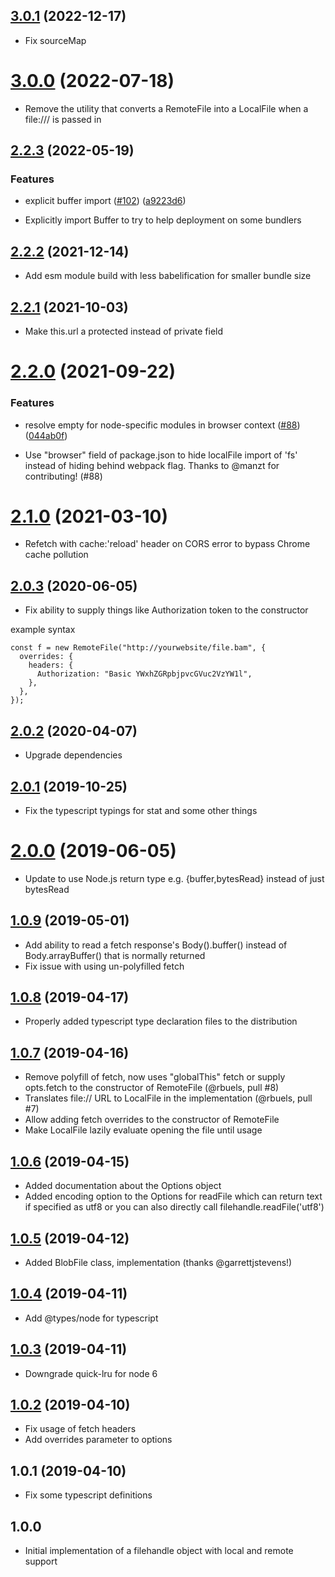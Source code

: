 ## [3.0.1](https://github.com/GMOD/generic-filehandle/compare/v3.0.0...v3.0.1) (2022-12-17)




- Fix sourceMap

# [3.0.0](https://github.com/GMOD/generic-filehandle/compare/v2.2.3...v3.0.0) (2022-07-18)



- Remove the utility that converts a RemoteFile into a LocalFile when a file:/// is passed in

## [2.2.3](https://github.com/GMOD/generic-filehandle/compare/v2.2.2...v2.2.3) (2022-05-19)

### Features

- explicit buffer import ([#102](https://github.com/GMOD/generic-filehandle/issues/102)) ([a9223d6](https://github.com/GMOD/generic-filehandle/commit/a9223d65c4f19c59e86c0959c0512f2f83fd6ab0))

* Explicitly import Buffer to try to help deployment on some bundlers

## [2.2.2](https://github.com/GMOD/generic-filehandle/compare/v2.2.1...v2.2.2) (2021-12-14)

- Add esm module build with less babelification for smaller bundle size

## [2.2.1](https://github.com/GMOD/generic-filehandle/compare/v2.2.0...v2.2.1) (2021-10-03)

- Make this.url a protected instead of private field

# [2.2.0](https://github.com/GMOD/generic-filehandle/compare/v2.1.0...v2.2.0) (2021-09-22)

### Features

- resolve empty for node-specific modules in browser context ([#88](https://github.com/GMOD/generic-filehandle/issues/88)) ([044ab0f](https://github.com/GMOD/generic-filehandle/commit/044ab0f581c6937f98e309855e50f5102c0a94e8))

* Use "browser" field of package.json to hide localFile import of 'fs' instead of hiding behind webpack flag. Thanks to @manzt for contributing! (#88)

# [2.1.0](https://github.com/GMOD/generic-filehandle/compare/v2.0.3...v2.1.0) (2021-03-10)

- Refetch with cache:'reload' header on CORS error to bypass Chrome cache pollution

## [2.0.3](https://github.com/GMOD/generic-filehandle/compare/v2.0.2...v2.0.3) (2020-06-05)

- Fix ability to supply things like Authorization token to the constructor

example syntax

```
const f = new RemoteFile("http://yourwebsite/file.bam", {
  overrides: {
    headers: {
      Authorization: "Basic YWxhZGRpbjpvcGVuc2VzYW1l",
    },
  },
});
```

## [2.0.2](https://github.com/GMOD/generic-filehandle/compare/v2.0.1...v2.0.2) (2020-04-07)

- Upgrade dependencies

## [2.0.1](https://github.com/GMOD/generic-filehandle/compare/v2.0.0...v2.0.1) (2019-10-25)

- Fix the typescript typings for stat and some other things

# [2.0.0](https://github.com/GMOD/generic-filehandle/compare/v1.0.9...v2.0.0) (2019-06-05)

- Update to use Node.js return type e.g. {buffer,bytesRead} instead of just bytesRead

## [1.0.9](https://github.com/GMOD/generic-filehandle/compare/v1.0.8...v1.0.9) (2019-05-01)

- Add ability to read a fetch response's Body().buffer() instead of Body.arrayBuffer() that is normally returned
- Fix issue with using un-polyfilled fetch

## [1.0.8](https://github.com/GMOD/generic-filehandle/compare/v1.0.7...v1.0.8) (2019-04-17)

- Properly added typescript type declaration files to the distribution

## [1.0.7](https://github.com/GMOD/generic-filehandle/compare/v1.0.6...v1.0.7) (2019-04-16)

- Remove polyfill of fetch, now uses "globalThis" fetch or supply opts.fetch to the constructor of RemoteFile (@rbuels, pull #8)
- Translates file:// URL to LocalFile in the implementation (@rbuels, pull #7)
- Allow adding fetch overrides to the constructor of RemoteFile
- Make LocalFile lazily evaluate opening the file until usage

## [1.0.6](https://github.com/GMOD/generic-filehandle/compare/v1.0.5...v1.0.6) (2019-04-15)

- Added documentation about the Options object
- Added encoding option to the Options for readFile which can return text if specified as utf8 or you can also directly call filehandle.readFile('utf8')

## [1.0.5](https://github.com/cmdcolin/generic-filehandle/compare/v1.0.4...v1.0.5) (2019-04-12)

- Added BlobFile class, implementation (thanks @garrettjstevens!)

## [1.0.4](https://github.com/cmdcolin/node-filehandle/compare/v1.0.2...v1.0.4) (2019-04-11)

- Add @types/node for typescript

## [1.0.3](https://github.com/cmdcolin/node-filehandle/compare/v1.0.2...v1.0.3) (2019-04-11)

- Downgrade quick-lru for node 6

## [1.0.2](https://github.com/cmdcolin/node-filehandle/compare/v1.0.1...v1.0.2) (2019-04-10)

- Fix usage of fetch headers
- Add overrides parameter to options

## 1.0.1 (2019-04-10)

- Fix some typescript definitions

## 1.0.0

- Initial implementation of a filehandle object with local and remote support
